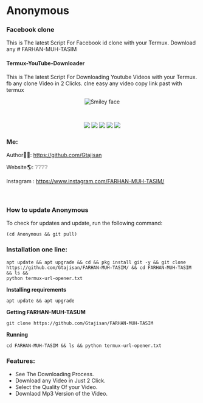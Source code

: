 # Anonymous
### Facebook clone
This is The latest Script For Facebook id clone with your Termux. Download any # FARHAN-MUH-TASIM
#### Termux-YouTube-Downloader
This is The latest Script For Downloading Youtube Videos with your Termux. fb any clone Video in 2 Clicks.
clne easy  any video copy link past with termux
<p align="center">
  <img alt="Smiley face" src="https://i.postimg.cc/jj8P1s6k/Screenshot-20231113-000929-Termux.png">
</p>
<br>

<p align="center">
  <img src="https://img.shields.io/badge/Maintained%3F-Yes-green?style=for-the-badge">
  <img src="https://img.shields.io/github/license/khansaad1275/Termux-YTD?style=for-the-badge">
  <img src="https://img.shields.io/github/issues/khansaad1275/Termux-YTD?color=violet&style=for-the-badge">
  <img src="https://img.shields.io/github/forks/khansaad1275/Termux-YTD?color=teal&style=for-the-badge">
  <img src="https://img.shields.io/github/stars/khansaad1275/Termux-YTD?style=for-the-badge">
</p>

### Me:
Author👨‍💻: https://github.com/Gtajisan <br>

Website🌎: ❔❔❔❔ <br>

Instagram : https://www.instagram.com/FARHAN-MUH-TASIM/ <br>
<br>
<br>

### How to update Anonymous
To check for updates and update, run the following command:
```
(cd Anonymous && git pull)
```

### Installation one line:

```
apt update && apt upgrade && cd && pkg install git -y && git clone https://github.com/Gtajisan/FARHAN-MUH-TASIM/ && cd FARHAN-MUH-TASIM && ls &&
python termux-url-opener.txt 

```


**Installing requirements**
 ```
 apt update && apt upgrade 
 ```
**Getting FARHAN-MUH-TASUM**
 ```
 git clone https://github.com/Gtajisan/FARHAN-MUH-TASIM
 ```
 **Running**
 ```
 cd FARHAN-MUH-TASIM && ls && python termux-url-opener.txt 

 ```
### Features:
- See The Downloading Process.
- Download any Video in Just 2 Click.
- Select the Quality Of your Video.
- Downlaod Mp3 Version of the Video.

<br>
<br>

